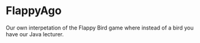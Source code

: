 # FlappyAgo

Our own interpetation of the Flappy Bird game where instead of a bird you have our Java lecturer.
